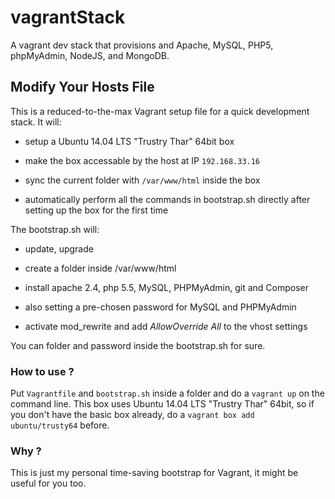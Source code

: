 # vagrantStack

A vagrant dev stack that provisions and Apache, MySQL, PHP5, phpMyAdmin, NodeJS, and MongoDB.

<!-- ### Whaaaaat ? -->

## Modify Your Hosts File

This is a reduced-to-the-max Vagrant setup file for a quick development stack. It will:

* setup a Ubuntu 14.04 LTS "Trustry Thar" 64bit box

* make the box accessable by the host at IP `192.168.33.16`

* sync the current folder with `/var/www/html` inside the box

* automatically perform all the commands in bootstrap.sh directly after setting up the box for the first time

The bootstrap.sh will:

* update, upgrade

* create a folder inside /var/www/html

* install apache 2.4, php 5.5, MySQL, PHPMyAdmin, git and Composer

* also setting a pre-chosen password for MySQL and PHPMyAdmin

* activate mod_rewrite and add *AllowOverride All* to the vhost settings

You can folder and password inside the bootstrap.sh for sure.

### How to use ?

Put `Vagrantfile` and `bootstrap.sh` inside a folder and do a `vagrant up` on the command line.
This box uses Ubuntu 14.04 LTS "Trustry Thar" 64bit, so if you don't have the basic box already, do a
`vagrant box add ubuntu/trusty64` before.

### Why ?

This is just my personal time-saving bootstrap for Vagrant, it might be useful for you too.
